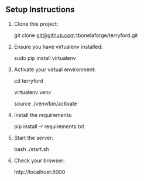 Setup Instructions
-----------------
1. Clone this project:

    git clone git@github.com:tbonelaforge/terryford.git

2. Ensure you have virtualenv installed: 

    sudo pip install virtualenv

3. Activate your virtual environment:

    cd terryford

    virtualenv venv

    source ./venv/bin/activate

4. Install the requirements:

    pip install -r requirements.txt

5. Start the server:

    bash ./start.sh

6. Check your browser:

    http://localhost:8000
